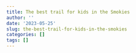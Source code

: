 ```yaml
---
title: The best trail for kids in the Smokies
author: ''
date: '2023-05-25'
slug: the-best-trail-for-kids-in-the-smokies
categories: []
tags: []
---
```

